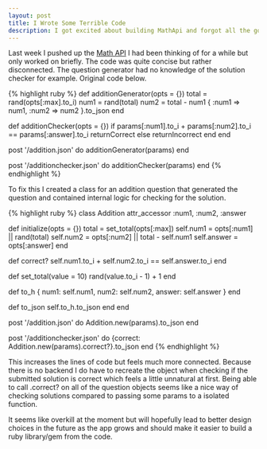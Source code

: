 ```yaml
---
layout: post
title: I Wrote Some Terrible Code
description: I got excited about building MathApi and forgot all the good ruby technique I had learned.
---
```


Last week I pushed up the [Math API](http://donaldmckendrick.com/2014/05/22/an-api-for-math/) I had been thinking of for a while but only worked on briefly. The code was quite concise but rather disconnected. The question generator had no knowledge of the solution checker for example. Original code below.

{% highlight ruby %}
def additionGenerator(opts = {})
  total = rand(opts[:max].to_i)
  num1 = rand(total)
  num2 = total - num1
  { :num1 => num1, :num2 => num2 }.to_json
end

def additionChecker(opts = {})
  if params[:num1].to_i + params[:num2].to_i == params[:answer].to_i
    returnCorrect
  else
    returnIncorrect
  end
end

post '/addition.json' do
  additionGenerator(params)
end

post '/additionchecker.json' do
  additionChecker(params)
end
{% endhighlight %}
 
To fix this I created a class for an addition question that generated the question and contained internal logic for checking for the solution.

{% highlight ruby %}
class Addition
  attr_accessor :num1, :num2, :answer

  def initialize(opts = {})
    total = set_total(opts[:max])
    self.num1 = opts[:num1] || rand(total)
    self.num2 = opts[:num2] || total - self.num1
    self.answer = opts[:answer]
  end

  def correct?
    self.num1.to_i + self.num2.to_i == self.answer.to_i
  end

  def set_total(value = 10)
    rand(value.to_i - 1) + 1
  end

  def to_h
    { num1: self.num1, num2: self.num2, answer: self.answer }
  end

  def to_json
    self.to_h.to_json
  end
end

post '/addition.json' do
  Addition.new(params).to_json
end

post '/additionchecker.json' do
  {correct: Addition.new(params).correct?}.to_json
end
{% endhighlight %}

This increases the lines of code but feels much more connected. Because there is no backend I do have to recreate the object when checking if the submitted solution is correct which feels a little unnatural at first. Being able to call .correct? on all of the question objects seems like a nice way of checking solutions compared to passing some params to a isolated function. 

It seems like overkill at the moment but will hopefully lead to better design choices in the future as the app grows and should make it easier to build a ruby library/gem from the code.